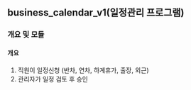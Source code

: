 ## business_calendar_v1(일정관리 프로그램)
### 개요 및 모듈

#### 개요
<ol>
  <li>직원이 일정신청 (반차, 연차, 하계휴가, 출장, 외근)</li>
  <li>관리자가 일정 검토 후 승인</li>
</ol>
